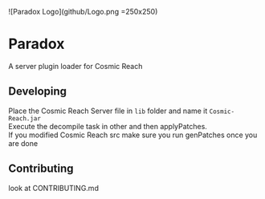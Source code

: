 ![Paradox Logo](github/Logo.png =250x250)

# Paradox
A server plugin loader for Cosmic Reach

## Developing
Place the Cosmic Reach Server file in `lib` folder and name it `Cosmic-Reach.jar` <br>
Execute the decompile task in other and then applyPatches. <br>
If you modified Cosmic Reach src make sure you run genPatches once you are done <br>

## Contributing
look at CONTRIBUTING.md
